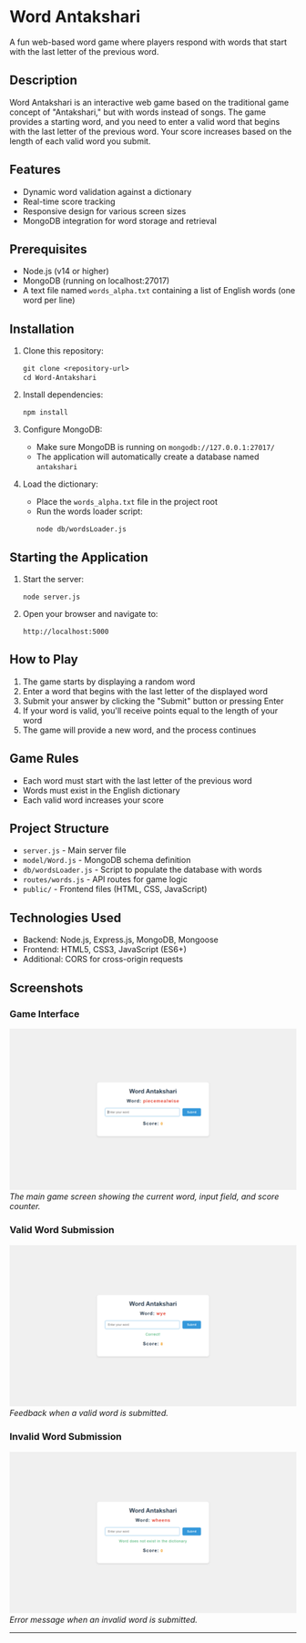 # Word Antakshari

A fun web-based word game where players respond with words that start with the last letter of the previous word.

## Description

Word Antakshari is an interactive web game based on the traditional game concept of "Antakshari," but with words instead of songs. The game provides a starting word, and you need to enter a valid word that begins with the last letter of the previous word. Your score increases based on the length of each valid word you submit.

## Features

- Dynamic word validation against a dictionary
- Real-time score tracking
- Responsive design for various screen sizes
- MongoDB integration for word storage and retrieval

## Prerequisites

- Node.js (v14 or higher)
- MongoDB (running on localhost:27017)
- A text file named `words_alpha.txt` containing a list of English words (one word per line)

## Installation

1. Clone this repository:
   ```
   git clone <repository-url>
   cd Word-Antakshari
   ```

2. Install dependencies:
   ```
   npm install
   ```

3. Configure MongoDB:
   - Make sure MongoDB is running on `mongodb://127.0.0.1:27017/`
   - The application will automatically create a database named `antakshari`

4. Load the dictionary:
   - Place the `words_alpha.txt` file in the project root
   - Run the words loader script:
     ```
     node db/wordsLoader.js
     ```

## Starting the Application

1. Start the server:
   ```
   node server.js
   ```

2. Open your browser and navigate to:
   ```
   http://localhost:5000
   ```

## How to Play

1. The game starts by displaying a random word
2. Enter a word that begins with the last letter of the displayed word
3. Submit your answer by clicking the "Submit" button or pressing Enter
4. If your word is valid, you'll receive points equal to the length of your word
5. The game will provide a new word, and the process continues

## Game Rules

- Each word must start with the last letter of the previous word
- Words must exist in the English dictionary
- Each valid word increases your score

## Project Structure

- `server.js` - Main server file
- `model/Word.js` - MongoDB schema definition
- `db/wordsLoader.js` - Script to populate the database with words
- `routes/words.js` - API routes for game logic
- `public/` - Frontend files (HTML, CSS, JavaScript)

## Technologies Used

- Backend: Node.js, Express.js, MongoDB, Mongoose
- Frontend: HTML5, CSS3, JavaScript (ES6+)
- Additional: CORS for cross-origin requests

## Screenshots

### Game Interface
![Game Interface](screenshots/Screenshot1.png)
*The main game screen showing the current word, input field, and score counter.*

### Valid Word Submission
![Valid Word](screenshots/Screenshot2.png)
*Feedback when a valid word is submitted.*

### Invalid Word Submission
![Invalid Word](screenshots/screenshot3.png)
*Error message when an invalid word is submitted.*

---
